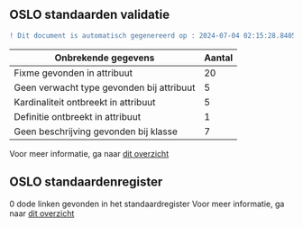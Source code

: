 ## OSLO standaarden validatie
```diff
! Dit document is automatisch gegenereerd op : 2024-07-04 02:15:28.840529
```

| Onbrekende gegevens               | Aantal  |
| ----------------------------              | --------------------------  |
| Fixme gevonden in attribuut               | 20  |
| Geen verwacht type gevonden bij attribuut | 5  |
| Kardinaliteit ontbreekt in attribuut      | 5  |
| Definitie ontbreekt in attribuut          | 1  |
| Geen beschrijving gevonden bij klasse     | 7  |

Voor meer informatie, ga naar [dit overzicht](output/controle_applicatieprofiel.md)

## OSLO standaardenregister

0 dode linken gevonden in het standaardregister
Voor meer informatie, ga naar [dit overzicht](output/dead_links.md)